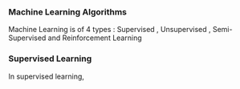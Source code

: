 <h3>Machine Learning Algorithms</h3>

<p>Machine Learning is of 4 types : Supervised , Unsupervised , Semi-Supervised and Reinforcement Learning</p>
<h3>Supervised Learning</h3>
<p>In supervised learning, </p>

